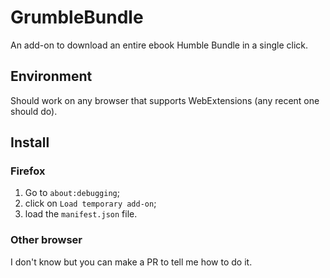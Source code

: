 # GrumbleBundle

An add-on to download an entire ebook Humble Bundle in a single click.

## Environment

Should work on any browser that supports WebExtensions (any recent one should
do).

## Install

### Firefox

1. Go to `about:debugging`;
2. click on `Load temporary add-on`;
3. load the `manifest.json` file.

### Other browser

I don't know but you can make a PR to tell me how to do it.
